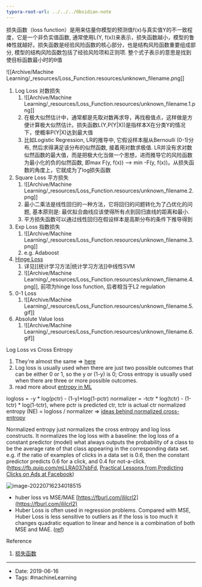 ```yaml
---
typora-root-url: ../../../Obsidian-note
---
```





损失函数（loss function）是用来估量你模型的预测值f(x)与真实值Y的不一致程度，它是一个非负实值函数, 通常使用L(Y, f(x))来表示，损失函数越小，模型的鲁棒性就越好。损失函数是经验风险函数的核心部分，也是结构风险函数重要组成部分, 模型的结构风险函数包括了经验风险项和正则项. 整个式子表示的意思是找到使目标函数最小时的θ值

![[Archive/Machine Learning/_resources/Loss_Function.resources/unknown_filename.png]]


1.  Log Loss 对数损失
    1.  ![[Archive/Machine Learning/_resources/Loss_Function.resources/unknown_filename.1.png]]
    2.  在极大似然估计中，通常都是先取对数再求导，再找极值点，这样做是方便计算极大似然估计。损失函数L(Y,P(Y|X))是指样本X在分类Y的情况下，使概率P(Y|X)达到最大值
    3.  比如Logistic Regression, LR的推导中, 它假设样本服从Bernoulli (0-1)分布, 然后求得满足该分布的似然函数, 接着用对数求极值. LR并没有求对数似然函数的最大值，而是把极大化当做一个思想，进而推导它的风险函数为最小化的负的似然函数, 即max F(y, f(x)) —> min -F(y, f(x))。从损失函数的角度上，它就成为了log损失函数
2.  Square Loss 平方损失
    1.  ![[Archive/Machine Learning/_resources/Loss_Function.resources/unknown_filename.2.png]]
    2.  最小二乘法是线性回归的一种方法，它将回归的问题转化为了凸优化的问题, 基本原则是: 最优拟合曲线应该使得所有点到回归直线的距离和最小. 
    3.  平方损失函数可以通过线性回归在假设样本是高斯分布的条件下推导得到
3.  Exp Loss 指数损失
    1.  ![[Archive/Machine Learning/_resources/Loss_Function.resources/unknown_filename.3.png]]
    2.  e.g. Adaboost
4.  [Hinge Loss](https://en.wikipedia.org/wiki/Hinge_loss)
    1.  详见[[统计学习方法|统计学习方法]]中线性SVM
    2.  ![[Archive/Machine Learning/_resources/Loss_Function.resources/unknown_filename.4.png]], 前项为hinge loss function, 后者相当于L2 regulation
5.  0-1 Loss
    1.  ![[Archive/Machine Learning/_resources/Loss_Function.resources/unknown_filename.5.gif]]
6.  Absolute Value loss
    1.  ![[Archive/Machine Learning/_resources/Loss_Function.resources/unknown_filename.6.gif]]


Log Loss vs Cross Entropy

1. They're almost the same => [here](https://jamesmccaffrey.wordpress.com/2016/09/25/log-loss-and-cross-entropy-are-almost-the-same/)
2. Log loss is usually used when there are just two possible outcomes that can be either 0 or 1, so the y or (1-y) is 0; Cross entropy is usually used when there are three or more possible outcomes.
3. read more about [entropy in ML](https://medium.com/swlh/shannon-entropy-in-the-context-of-machine-learning-and-ai-24aee2709e32)

logloss = -y \* log(pctr) - (1-y)\*log(1-pctr)
normalizer = -tctr \* log(tctr) - (1-tctr) \* log(1-tctr), where pctr is predicted ctr, tctr is actual ctr
normalized entropy (NE) = logloss / normalizer => [ideas behind normalized cross-entropy](https://www.nist.gov/system/files/documents/2017/11/30/nce.pdf)

Normalized entropy just normalizes the cross entropy and log loss constructs. It normalizes the log loss with a baseline: the log loss of a constant predictor (model) what always outputs the probability of a class to be the average rate of that class appearing in the corresponding data set. e.g. if the ratio of examples of clicks in a data set is 0.6, then the constant predictor predicts 0.6 for a click, and 0.4 for not-a-click. (https://fb.quip.com/mLLRA037sbFd, [Practical Lessons from Predicting Clicks on Ads at Facebook](https://scontent-sjc3-1.xx.fbcdn.net/v/t39.8562-6/240842589_204052295113548_74168590424110542_n.pdf?_nc_cat=109&ccb=1-7&_nc_sid=ad8a9d&_nc_ohc=aQfJ6bOFDVgAX9fECxC&_nc_ht=scontent-sjc3-1.xx&oh=00_AT-mFVZVXSeAKveLKw8f0thA2Q9OLFA24XxYFXgfajtvwA&oe=62D8EF0A))

![image-20220716234018515](/Archive/img/image-20220716234018515.png)

* huber loss vs MSE/MAE [https://fburl.com/ililcrl2](https://fburl.com/ililcrl2)   
* Huber Loss is often used in regression problems. Compared with MSE, Huber Loss is less sensitive to outliers as if the loss is too much it changes quadratic equation to linear and hence is a combination of both MSE and MAE. ([ref](https://www.numpyninja.com/post/loss-functions-when-to-use-which-one))

Reference

1.  [损失函数](http://www.csuldw.com/2016/03/26/2016-03-26-loss-function/)



----

- Date: 2019-06-16
- Tags: #machineLearning 



